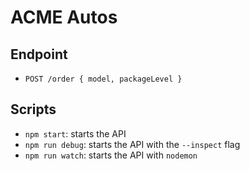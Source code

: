 # ACME Autos

## Endpoint

* `POST /order { model, packageLevel }`

## Scripts

* `npm start`: starts the API
* `npm run debug`: starts the API with the `--inspect` flag
* `npm run watch`: starts the API with `nodemon`
